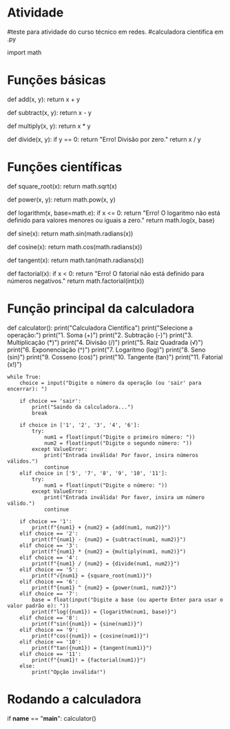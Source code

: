 # Atividade
#teste para atividade do curso técnico em redes.
#calculadora cientifica em .py

import math

# Funções básicas
def add(x, y):
    return x + y

def subtract(x, y):
    return x - y

def multiply(x, y):
    return x * y

def divide(x, y):
    if y == 0:
        return "Erro! Divisão por zero."
    return x / y

# Funções científicas
def square_root(x):
    return math.sqrt(x)

def power(x, y):
    return math.pow(x, y)

def logarithm(x, base=math.e):
    if x <= 0:
        return "Erro! O logaritmo não está definido para valores menores ou iguais a zero."
    return math.log(x, base)

def sine(x):
    return math.sin(math.radians(x))

def cosine(x):
    return math.cos(math.radians(x))

def tangent(x):
    return math.tan(math.radians(x))

def factorial(x):
    if x < 0:
        return "Erro! O fatorial não está definido para números negativos."
    return math.factorial(int(x))

# Função principal da calculadora
def calculator():
    print("Calculadora Científica")
    print("Selecione a operação:")
    print("1. Soma (+)")
    print("2. Subtração (-)")
    print("3. Multiplicação (*)")
    print("4. Divisão (/)")
    print("5. Raiz Quadrada (√)")
    print("6. Exponenciação (^)")
    print("7. Logaritmo (log)")
    print("8. Seno (sin)")
    print("9. Cosseno (cos)")
    print("10. Tangente (tan)")
    print("11. Fatorial (x!)")

    while True:
        choice = input("Digite o número da operação (ou 'sair' para encerrar): ")

        if choice == 'sair':
            print("Saindo da calculadora...")
            break

        if choice in ['1', '2', '3', '4', '6']:
            try:
                num1 = float(input("Digite o primeiro número: "))
                num2 = float(input("Digite o segundo número: "))
            except ValueError:
                print("Entrada inválida! Por favor, insira números válidos.")
                continue
        elif choice in ['5', '7', '8', '9', '10', '11']:
            try:
                num1 = float(input("Digite o número: "))
            except ValueError:
                print("Entrada inválida! Por favor, insira um número válido.")
                continue

        if choice == '1':
            print(f"{num1} + {num2} = {add(num1, num2)}")
        elif choice == '2':
            print(f"{num1} - {num2} = {subtract(num1, num2)}")
        elif choice == '3':
            print(f"{num1} * {num2} = {multiply(num1, num2)}")
        elif choice == '4':
            print(f"{num1} / {num2} = {divide(num1, num2)}")
        elif choice == '5':
            print(f"√{num1} = {square_root(num1)}")
        elif choice == '6':
            print(f"{num1} ^ {num2} = {power(num1, num2)}")
        elif choice == '7':
            base = float(input("Digite a base (ou aperte Enter para usar o valor padrão e): "))
            print(f"log({num1}) = {logarithm(num1, base)}")
        elif choice == '8':
            print(f"sin({num1}) = {sine(num1)}")
        elif choice == '9':
            print(f"cos({num1}) = {cosine(num1)}")
        elif choice == '10':
            print(f"tan({num1}) = {tangent(num1)}")
        elif choice == '11':
            print(f"{num1}! = {factorial(num1)}")
        else:
            print("Opção inválida!")

# Rodando a calculadora
if __name__ == "__main__":
    calculator()
